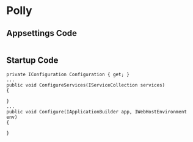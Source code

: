 # Polly



## Appsettings Code
```

```

## Startup Code
```
private IConfiguration Configuration { get; }
...
public void ConfigureServices(IServiceCollection services)
{
    
}
...
public void Configure(IApplicationBuilder app, IWebHostEnvironment env)
{
    
}
```
